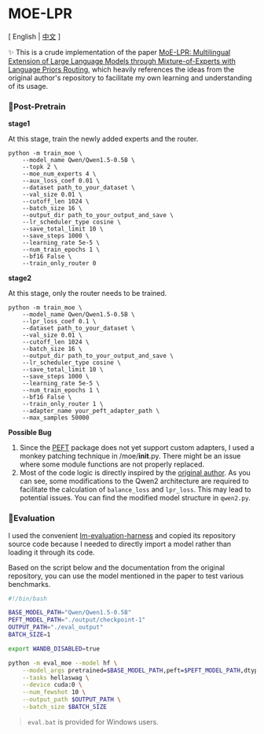 # MOE-LPR

\[ English | [中文](README_zh.md) \]

✨ This is a crude implementation of the paper [MoE-LPR: Multilingual Extension of Large Language Models through Mixture-of-Experts with Language Priors Routing](https://arxiv.org/abs/2408.11396), which heavily references the ideas from the original author's repository to facilitate my own learning and understanding of its usage.

### 🚀Post-Pretrain

**stage1** 

At this stage, train the newly added experts and the router.

```
python -m train_moe \
    --model_name Qwen/Qwen1.5-0.5B \
    --topk 2 \
    --moe_num_experts 4 \
    --aux_loss_coef 0.01 \
    --dataset path_to_your_dataset \
    --val_size 0.01 \
    --cutoff_len 1024 \
    --batch_size 16 \
    --output_dir path_to_your_output_and_save \
    --lr_scheduler_type cosine \
    --save_total_limit 10 \
    --save_steps 1000 \
    --learning_rate 5e-5 \
    --num_train_epochs 1 \
    --bf16 False \
    --train_only_router 0
```

**stage2**

At this stage, only the router needs to be trained.

```
python -m train_moe \
    --model_name Qwen/Qwen1.5-0.5B \
    --lpr_loss_coef 0.1 \
    --dataset path_to_your_dataset \
    --val_size 0.01 \
    --cutoff_len 1024 \
    --batch_size 16 \
    --output_dir path_to_your_output_and_save \
    --lr_scheduler_type cosine \
    --save_total_limit 10 \
    --save_steps 1000 \
    --learning_rate 5e-5 \
    --num_train_epochs 1 \
    --bf16 False \
    --train_only_router 1 \
    --adapter_name your_peft_adapter_path \
    --max_samples 50000 
```


**Possible Bug**

1. Since the [PEFT](https://github.com/huggingface/peft) package does not yet support custom adapters, I used a monkey patching technique in /moe/__init__.py. There might be an issue where some module functions are not properly replaced.
2. Most of the code logic is directly inspired by the [original author](https://github.com/NJUNLP/MoE-LPR/tree/master). As you can see, some modifications to the Qwen2 architecture are required to facilitate the calculation of `balance_loss` and `lpr_loss`. This may lead to potential issues. You can find the modified model structure in `qwen2.py`.

### 🎨Evaluation

I used the convenient [lm-evaluation-harness](https://github.com/EleutherAI/lm-evaluation-harness) and copied its repository source code because I needed to directly import a model rather than loading it through its code.

Based on the script below and the documentation from the original repository, you can use the model mentioned in the paper to test various benchmarks.

```bash
#!/bin/bash

BASE_MODEL_PATH="Qwen/Qwen1.5-0.5B"
PEFT_MODEL_PATH="./output/checkpoint-1"
OUTPUT_PATH="./eval_output"
BATCH_SIZE=1

export WANDB_DISABLED=true

python -m eval_moe --model hf \
    --model_args pretrained=$BASE_MODEL_PATH,peft=$PEFT_MODEL_PATH,dtype="bfloat16" \
    --tasks hellaswag \
    --device cuda:0 \
    --num_fewshot 10 \
    --output_path $OUTPUT_PATH \
    --batch_size $BATCH_SIZE
```

> `eval.bat` is provided for Windows users.